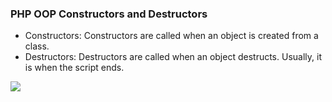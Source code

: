 ### PHP OOP Constructors and Destructors

- Constructors: Constructors are called when an object is created from a class.
- Destructors: Destructors are called when an object destructs. Usually, it is when the script ends.

![](https://i.ytimg.com/vi/Bzl7RZbbevo/maxresdefault.jpg)